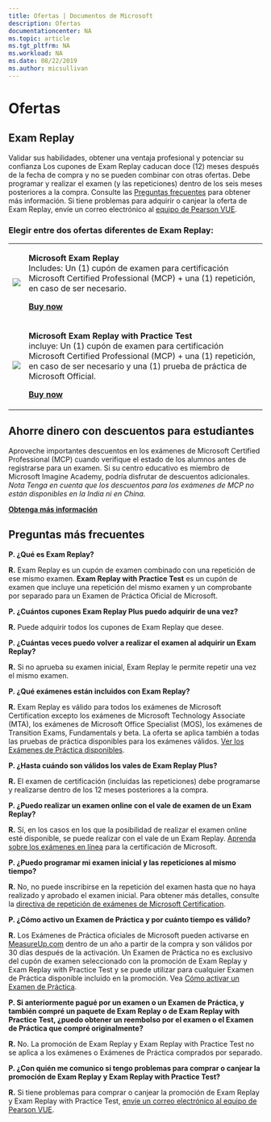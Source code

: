 ```yaml
---
title: Ofertas | Documentos de Microsoft
description: Ofertas 
documentationcenter: NA 
ms.topic: article
ms.tgt_pltfrm: NA
ms.workload: NA
ms.date: 08/22/2019
ms.author: micsullivan
---
```

# Ofertas

## Exam Replay

Validar sus habilidades, obtener una ventaja profesional y potenciar su confianza Los cupones de Exam Replay caducan doce (12) meses después de la fecha de compra y no se pueden combinar con otras ofertas. Debe programar y realizar el examen (y las repeticiones) dentro de los seis meses posteriores a la compra. Consulte las [Preguntas frecuentes](#frequently-asked-questions) para obtener más información. Si tiene problemas para adquirir o canjear la oferta de Exam Replay, envíe un correo electrónico al [equipo de Pearson VUE](mailto:mindhub@pearson.com).

### Elegir entre dos ofertas diferentes de Exam Replay:

<div>
    <table border="0">
        <tr>
            <td>
                <img src="images/exam-replay-thumbnail.png">
            </td>
            <td>                
                <p><strong>Microsoft Exam Replay</strong><br/>Includes: Un (1) cupón de examen para certificación Microsoft Certified Professional (MCP) + una (1) repetición, en caso de ser necesario.</p>
                <p><a href="https://us.mindhub.com/p/Microsoft-Exam-Replay?utm_source=msftmarketing&utm_medium=msft_offers&utm_campaign=ExamReplayFY20&utm_term=ERFY20&utm_content=weblink3"><strong>Buy now</strong></a></p>
            </td>
        </tr>
        <tr>
            <td>
                <img src="images/exam-replay-with-practice-test-thumbnail.png">
            </td>
            <td>
               <p><strong>Microsoft Exam Replay with Practice Test</strong><br/>incluye: Un (1) cupón de examen para certificación Microsoft Certified Professional (MCP) + una (1) repetición, en caso de ser necesario y una (1) prueba de práctica de Microsoft Official.</p>
               <p><a href="https://us.mindhub.com/p/Microsoft-Exam-Replay-PT?utm_source=msftmarketing&utm_medium=msft_offers&utm_campaign=ExamReplayFY20&utm_term=ERFY20&utm_content=weblink"><strong>Buy now</strong></a></p>
            </td>
        </tr>
    </table>
</div>

## Ahorre dinero con descuentos para estudiantes
Aproveche importantes descuentos en los exámenes de Microsoft Certified Professional (MCP) cuando verifique el estado de los alumnos antes de registrarse para un examen. Si su centro educativo es miembro de Microsoft Imagine Academy, podría disfrutar de descuentos adicionales. *Nota Tenga en cuenta que los descuentos para los exámenes de MCP no están disponibles en la India ni en China.*

[**Obtenga más información**](/learn/certifications/certification-exam-policies)

## <a name="frequently-asked-questions"></a> Preguntas más frecuentes

**P. ¿Qué es Exam Replay?**

**R.** Exam Replay es un cupón de examen combinado con una repetición de ese mismo examen. **Exam Replay with Practice Test** es un cupón de examen que incluye una repetición del mismo examen y un comprobante por separado para un Examen de Práctica Oficial de Microsoft.

**P. ¿Cuántos cupones Exam Replay Plus puedo adquirir de una vez?**

**R.** Puede adquirir todos los cupones de Exam Replay que desee.

**P. ¿Cuántas veces puedo volver a realizar el examen al adquirir un Exam Replay?**

**R.** Si no aprueba su examen inicial, Exam Replay le permite repetir una vez el mismo examen.

**P. ¿Qué exámenes están incluidos con Exam Replay?**

**R.** Exam Replay es válido para todos los exámenes de Microsoft Certification excepto los exámenes de Microsoft Technology Associate (MTA), los exámenes de Microsoft Office Specialist (MOS), los exámenes de Transition Exams, Fundamentals y beta. La oferta se aplica también a todas las pruebas de práctica disponibles para los exámenes válidos. [Ver los Exámenes de Práctica disponibles](https://us.mindhub.com/microsoft-practice-tests).

**P. ¿Hasta cuándo son válidos los vales de Exam Replay Plus?**

**R.** El examen de certificación (incluidas las repeticiones) debe programarse y realizarse dentro de los 12 meses posteriores a la compra.

**P. ¿Puedo realizar un examen online con el vale de examen de un Exam Replay?**

**R.** Sí, en los casos en los que la posibilidad de realizar el examen online esté disponible, se puede realizar con el vale de un Exam Replay. [Aprenda sobre los exámenes en línea](https://www.microsoft.com/learning/online-proctored-exams.aspx) para la certificación de Microsoft.

**P. ¿Puedo programar mi examen inicial y las repeticiones al mismo tiempo?**

**R.** No, no puede inscribirse en la repetición del examen hasta que no haya realizado y aprobado el examen inicial. Para obtener más detalles, consulte la [directiva de repetición de exámenes de Microsoft Certification](https://www.microsoft.com/learning/certification-exam-policies.aspx).

**P. ¿Cómo activo un Examen de Práctica y por cuánto tiempo es válido?**

**R.** Los Exámenes de Práctica oficiales de Microsoft pueden activarse en [MeasureUp.com](https://www.measureup.com/) dentro de un año a partir de la compra y son válidos por 30 días después de la activación. Un Examen de Práctica no es exclusivo del cupón de examen seleccionado con la promoción de Exam Replay y Exam Replay with Practice Test y se puede utilizar para cualquier Examen de Práctica disponible incluido en la promoción. Vea [Cómo activar un Examen de Práctica](https://home.pearsonvue.com/microsoft/practicetests).

**P. Si anteriormente pagué por un examen o un Examen de Práctica, y también compré un paquete de Exam Replay o de Exam Replay with Practice Test, ¿puedo obtener un reembolso por el examen o el Examen de Práctica que compré originalmente?**

**R.** No. La promoción de Exam Replay y Exam Replay with Practice Test no se aplica a los exámenes o Exámenes de Práctica comprados por separado.

**P. ¿Con quién me comunico si tengo problemas para comprar o canjear la promoción de Exam Replay y Exam Replay with Practice Test?**

**R.** Si tiene problemas para comprar o canjear la promoción de Exam Replay y Exam Replay with Practice Test, [envíe un correo electrónico al equipo de Pearson VUE](mailto:mindhub@pearson.com).

